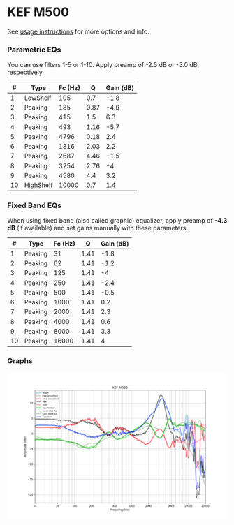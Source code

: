 # KEF M500
See [usage instructions](https://github.com/jaakkopasanen/AutoEq#usage) for more options and info.

### Parametric EQs
You can use filters 1-5 or 1-10. Apply preamp of -2.5 dB or -5.0 dB, respectively.

|   # | Type      |   Fc (Hz) |    Q |   Gain (dB) |
|-----|-----------|-----------|------|-------------|
|   1 | LowShelf  |       105 | 0.7  |        -1.8 |
|   2 | Peaking   |       185 | 0.87 |        -4.9 |
|   3 | Peaking   |       415 | 1.5  |         6.3 |
|   4 | Peaking   |       493 | 1.16 |        -5.7 |
|   5 | Peaking   |      4796 | 0.18 |         2.4 |
|   6 | Peaking   |      1816 | 2.03 |         2.2 |
|   7 | Peaking   |      2687 | 4.46 |        -1.5 |
|   8 | Peaking   |      3254 | 2.76 |        -4   |
|   9 | Peaking   |      4580 | 4.4  |         3.2 |
|  10 | HighShelf |     10000 | 0.7  |         1.4 |

### Fixed Band EQs
When using fixed band (also called graphic) equalizer, apply preamp of **-4.3 dB** (if available) and set gains manually with these parameters.

|   # | Type    |   Fc (Hz) |    Q |   Gain (dB) |
|-----|---------|-----------|------|-------------|
|   1 | Peaking |        31 | 1.41 |        -1.8 |
|   2 | Peaking |        62 | 1.41 |        -1.2 |
|   3 | Peaking |       125 | 1.41 |        -4   |
|   4 | Peaking |       250 | 1.41 |        -2.4 |
|   5 | Peaking |       500 | 1.41 |        -0.5 |
|   6 | Peaking |      1000 | 1.41 |         0.2 |
|   7 | Peaking |      2000 | 1.41 |         2.3 |
|   8 | Peaking |      4000 | 1.41 |         0.6 |
|   9 | Peaking |      8000 | 1.41 |         3.3 |
|  10 | Peaking |     16000 | 1.41 |         4   |

### Graphs
![](./KEF%20M500.png)
